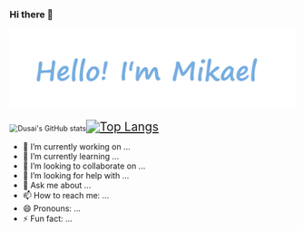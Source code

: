 ### Hi there 👋

![info](./info.png)

<img src="https://github-readme-stats.vercel.app/api?username=Mikaelemmmm&show_icons=true&theme=radical&count_private=true" alt="Dusai's GitHub stats" style="zoom:90%;" />[<img src="https://github-readme-stats.vercel.app/api/top-langs/?username=Mikaelemmmm&hide_progress=true&theme=radical&count_private=true" alt="Top Langs" style="zoom: 151%;" />](https://github.com/anuraghazra/github-readme-stats)



- 🔭 I’m currently working on ...
- 🌱 I’m currently learning ...
- 👯 I’m looking to collaborate on ...
- 🤔 I’m looking for help with ...
- 💬 Ask me about ...
- 📫 How to reach me: ...
- 😄 Pronouns: ...
- ⚡ Fun fact: ...
